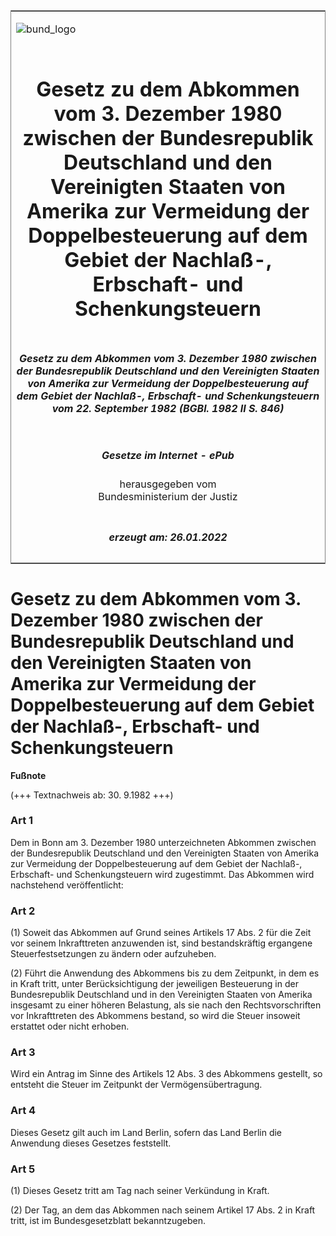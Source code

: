 <span id="DECKBLATT.html"></span>

<table border="0" frame="border" width="100%">

<tr valign="top">

<td align="left">

![bund\_logo](BfJ_2021_Web_de_de.gif)

</td>

<td align="right">

 

</td>

</tr>

<tr align="center" valign="middle">

<td colspan="2">

# Gesetz zu dem Abkommen vom 3. Dezember 1980 zwischen der Bundesrepublik Deutschland und den Vereinigten Staaten von Amerika zur Vermeidung der Doppelbesteuerung auf dem Gebiet der Nachlaß-, Erbschaft- und Schenkungsteuern

</td>

</tr>

<tr align="center" valign="middle">

<td colspan="2">

##### Gesetz zu dem Abkommen vom 3. Dezember 1980 zwischen der Bundesrepublik Deutschland und den Vereinigten Staaten von Amerika zur Vermeidung der Doppelbesteuerung auf dem Gebiet der Nachlaß-, Erbschaft- und Schenkungsteuern vom 22. September 1982 (BGBl. 1982 II S. 846)

</td>

</tr>

<tr align="center" valign="middle">

<td colspan="2">

  
  

##### Gesetze im Internet - ePub  
  
herausgegeben vom  
Bundesministerium der Justiz

</td>

</tr>

<tr align="center" valign="bottom">

<td colspan="2">

  
  

##### erzeugt am: 26.01.2022

</td>

</tr>

</table>

<span id="BJNR208460982.html"></span>

# Gesetz zu dem Abkommen vom 3. Dezember 1980 zwischen der Bundesrepublik Deutschland und den Vereinigten Staaten von Amerika zur Vermeidung der Doppelbesteuerung auf dem Gebiet der Nachlaß-, Erbschaft- und Schenkungsteuern

<div>

  
**Fußnote**

<div class="jnhtml">

<div>

<div class="jurAbsatz">

(+++ Textnachweis ab: 30. 9.1982 +++)

</div>

</div>

</div>

</div>

<span id="BJNR208460982BJNE000100312.html"></span>

### Art 1  

<div>

<div class="jnhtml">

<div>

<div class="jurAbsatz">

Dem in Bonn am 3. Dezember 1980 unterzeichneten Abkommen zwischen der
Bundesrepublik Deutschland und den Vereinigten Staaten von Amerika zur
Vermeidung der Doppelbesteuerung auf dem Gebiet der Nachlaß-, Erbschaft-
und Schenkungsteuern wird zugestimmt. Das Abkommen wird nachstehend
veröffentlicht:

</div>

</div>

</div>

</div>

<span id="BJNR208460982BJNE000200312.html"></span>

### Art 2  

<div>

<div class="jnhtml">

<div>

<div class="jurAbsatz">

(1) Soweit das Abkommen auf Grund seines Artikels 17 Abs. 2 für die Zeit
vor seinem Inkrafttreten anzuwenden ist, sind bestandskräftig ergangene
Steuerfestsetzungen zu ändern oder aufzuheben.

</div>

<div class="jurAbsatz">

(2) Führt die Anwendung des Abkommens bis zu dem Zeitpunkt, in dem es in
Kraft tritt, unter Berücksichtigung der jeweiligen Besteuerung in der
Bundesrepublik Deutschland und in den Vereinigten Staaten von Amerika
insgesamt zu einer höheren Belastung, als sie nach den
Rechtsvorschriften vor Inkrafttreten des Abkommens bestand, so wird die
Steuer insoweit erstattet oder nicht erhoben.

</div>

</div>

</div>

</div>

<span id="BJNR208460982BJNE000300312.html"></span>

### Art 3  

<div>

<div class="jnhtml">

<div>

<div class="jurAbsatz">

Wird ein Antrag im Sinne des Artikels 12 Abs. 3 des Abkommens gestellt,
so entsteht die Steuer im Zeitpunkt der Vermögensübertragung.

</div>

</div>

</div>

</div>

<span id="BJNR208460982BJNE000400312.html"></span>

### Art 4  

<div>

<div class="jnhtml">

<div>

<div class="jurAbsatz">

Dieses Gesetz gilt auch im Land Berlin, sofern das Land Berlin die
Anwendung dieses Gesetzes feststellt.

</div>

</div>

</div>

</div>

<span id="BJNR208460982BJNE000500312.html"></span>

### Art 5  

<div>

<div class="jnhtml">

<div>

<div class="jurAbsatz">

(1) Dieses Gesetz tritt am Tag nach seiner Verkündung in Kraft.

</div>

<div class="jurAbsatz">

(2) Der Tag, an dem das Abkommen nach seinem Artikel 17 Abs. 2 in Kraft
tritt, ist im Bundesgesetzblatt bekanntzugeben.

</div>

</div>

</div>

</div>
